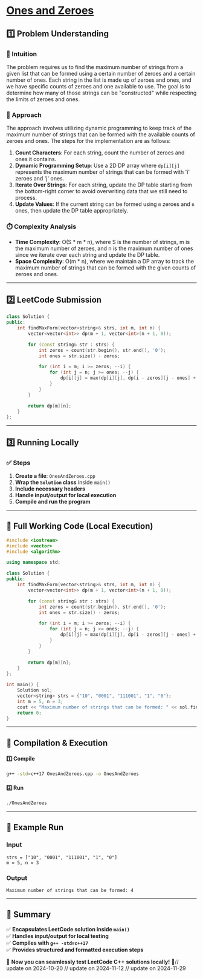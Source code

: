 # **[Ones and Zeroes](https://leetcode.com/problems/ones-and-zeroes/description/)**  

## **1️⃣ Problem Understanding**  
### **📌 Intuition**  
The problem requires us to find the maximum number of strings from a given list that can be formed using a certain number of zeroes and a certain number of ones. Each string in the list is made up of zeroes and ones, and we have specific counts of zeroes and one available to use. The goal is to determine how many of those strings can be "constructed" while respecting the limits of zeroes and ones.

### **🚀 Approach**  
The approach involves utilizing dynamic programming to keep track of the maximum number of strings that can be formed with the available counts of zeroes and ones. The steps for the implementation are as follows:

1. **Count Characters**: For each string, count the number of zeroes and ones it contains.
2. **Dynamic Programming Setup**: Use a 2D DP array where `dp[i][j]` represents the maximum number of strings that can be formed with 'i' zeroes and 'j' ones.
3. **Iterate Over Strings**: For each string, update the DP table starting from the bottom-right corner to avoid overwriting data that we still need to process.
4. **Update Values**: If the current string can be formed using `m` zeroes and `n` ones, then update the DP table appropriately.

### **⏱️ Complexity Analysis**  
- **Time Complexity**: O(S * m * n), where S is the number of strings, m is the maximum number of zeroes, and n is the maximum number of ones since we iterate over each string and update the DP table.
- **Space Complexity**: O(m * n), where we maintain a DP array to track the maximum number of strings that can be formed with the given counts of zeroes and ones.

---  

## **2️⃣ LeetCode Submission**  
```cpp
class Solution {
public:
    int findMaxForm(vector<string>& strs, int m, int n) {
        vector<vector<int>> dp(m + 1, vector<int>(n + 1, 0));

        for (const string& str : strs) {
            int zeros = count(str.begin(), str.end(), '0');
            int ones = str.size() - zeros;

            for (int i = m; i >= zeros; --i) {
                for (int j = n; j >= ones; --j) {
                    dp[i][j] = max(dp[i][j], dp[i - zeros][j - ones] + 1);
                }
            }
        }

        return dp[m][n];
    }
};  
```  

---  

## **3️⃣ Running Locally**  
### **✅ Steps**  
1. **Create a file**: `OnesAndZeroes.cpp`  
2. **Wrap the `Solution` class** inside `main()`  
3. **Include necessary headers**  
4. **Handle input/output for local execution**  
5. **Compile and run the program**  

---  

## **📝 Full Working Code (Local Execution)**  
```cpp
#include <iostream>
#include <vector>
#include <algorithm>

using namespace std;

class Solution {
public:
    int findMaxForm(vector<string>& strs, int m, int n) {
        vector<vector<int>> dp(m + 1, vector<int>(n + 1, 0));

        for (const string& str : strs) {
            int zeros = count(str.begin(), str.end(), '0');
            int ones = str.size() - zeros;

            for (int i = m; i >= zeros; --i) {
                for (int j = n; j >= ones; --j) {
                    dp[i][j] = max(dp[i][j], dp[i - zeros][j - ones] + 1);
                }
            }
        }

        return dp[m][n];
    }
};

int main() {
    Solution sol;
    vector<string> strs = {"10", "0001", "111001", "1", "0"};
    int m = 5, n = 3;
    cout << "Maximum number of strings that can be formed: " << sol.findMaxForm(strs, m, n) << endl;
    return 0;
}  
```  

---  

## **🔧 Compilation & Execution**  
#### **1️⃣ Compile**  
```bash
g++ -std=c++17 OnesAndZeroes.cpp -o OnesAndZeroes
```  

#### **2️⃣ Run**  
```bash
./OnesAndZeroes
```  

---  

## **🎯 Example Run**  
### **Input**  
```
strs = ["10", "0001", "111001", "1", "0"]
m = 5, n = 3
```  
### **Output**  
```
Maximum number of strings that can be formed: 4
```  

---  

## **📌 Summary**  
✅ **Encapsulates LeetCode solution inside `main()`**  
✅ **Handles input/output for local testing**  
✅ **Compiles with `g++ -std=c++17`**  
✅ **Provides structured and formatted execution steps**  

🚀 **Now you can seamlessly test LeetCode C++ solutions locally!** 🚀// update on 2024-10-20
// update on 2024-11-12
// update on 2024-11-29
